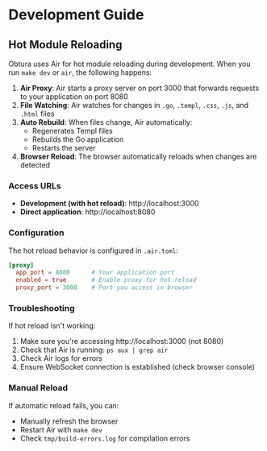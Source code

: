 # Development Guide

## Hot Module Reloading

Obtura uses Air for hot module reloading during development. When you run `make dev` or `air`, the following happens:

1. **Air Proxy**: Air starts a proxy server on port 3000 that forwards requests to your application on port 8080
2. **File Watching**: Air watches for changes in `.go`, `.templ`, `.css`, `.js`, and `.html` files
3. **Auto Rebuild**: When files change, Air automatically:
   - Regenerates Templ files
   - Rebuilds the Go application
   - Restarts the server
4. **Browser Reload**: The browser automatically reloads when changes are detected

### Access URLs

- **Development (with hot reload)**: http://localhost:3000
- **Direct application**: http://localhost:8080

### Configuration

The hot reload behavior is configured in `.air.toml`:

```toml
[proxy]
  app_port = 8080      # Your application port
  enabled = true       # Enable proxy for hot reload
  proxy_port = 3000    # Port you access in browser
```

### Troubleshooting

If hot reload isn't working:

1. Make sure you're accessing http://localhost:3000 (not 8080)
2. Check that Air is running: `ps aux | grep air`
3. Check Air logs for errors
4. Ensure WebSocket connection is established (check browser console)

### Manual Reload

If automatic reload fails, you can:
- Manually refresh the browser
- Restart Air with `make dev`
- Check `tmp/build-errors.log` for compilation errors